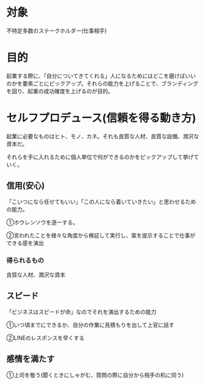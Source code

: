 # 対象
不特定多数のステークホルダー(仕事相手)

# 目的
起業する際に、「自分についてきてくれる」人になるためにはどこを磨けばいいのかを要素ごとにピックアップ。それらの能力を上げることで、ブランディングを図り、起業の成功確度を上げるのが目的。


# セルフプロデュース(信頼を得る動き方)
起業に必要なものはヒト、モノ、カネ。それも良質な人材、良質な設備、潤沢な資本だ。

それらを手に入れるために個人単位で何ができるのかをピックアップして挙げていく。

## 信用(安心)
「こいつになら任せてもいい」「この人になら着いていきたい」と思わせるための能力。

①ホウレンソウを逐一する。

②言われたことを様々な角度から検証して実行し、案を提示することで仕事ができる感を演出

### 得られるもの
良質な人材、潤沢な資本

## スピード
「ビジネスはスピードが命」なのでそれを演出するための能力

①いつ頃までにできるか、自分の作業に見積もりを出して上官に話す

②LINEのレスポンスを早くする

## 感情を満たす

①上司を敬う(聞くときにしゃがむ、質問の際に自分から相手の机に伺う)
